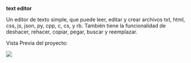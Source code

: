 **text editor**

Un editor de texto simple, que puede leer, editar y crear archivos txt, html, css, js, json, py, cpp, c, cs, y rb.
También tiene la funcionalidad de deshacer, rehacer, copiar, pegar, buscar y reemplazar.

Vista Previa del proyecto:


[![](https://i.imgur.com/tTuG98K.png)](https://i.imgur.com/tTuG98K.png)
